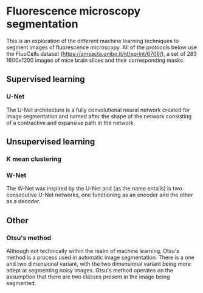 # Fluorescence microscopy segmentation
This is an exploration of the different machine learning techniques to
segment images of fluorescence microscopy. All of the protocols below use the
FluoCells dataset (https://amsacta.unibo.it/id/eprint/6706/), a set of 283
1600x1200 images of mice brain slices and their corresponding masks.

## Supervised learning
### U-Net
The U-Net architecture is a fully convolutional neural network created for
image segmentation and named after the shape of the network consisting of a
contractive and expansive path in the network.

## Unsupervised learning
### K mean clustering


### W-Net
The W-Net was inspired by the U-Net and (as the name entails) is two
consecutive U-Net networks, one functioning as an encoder and the other as a
decoder. 

## Other
### Otsu's method
Although not technically within the realm of machine learning, Otsu's method
is a process used in automatic image segmentation. There is a one and two
dimensional variant, with the two dimensional variant being more adept at
segmenting noisy images. Otsu's method operates on the assumption that there
are two classes present in the image being segmented. 
